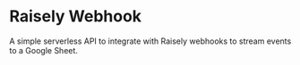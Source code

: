 # Raisely Webhook

A simple serverless API to integrate with Raisely webhooks to stream events to a Google Sheet.